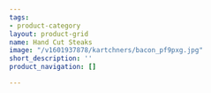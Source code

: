 ```yaml
---
tags:
- product-category
layout: product-grid
name: Hand Cut Steaks
image: "/v1601937878/kartchners/bacon_pf9pxg.jpg"
short_description: ''
product_navigation: []

---
```

